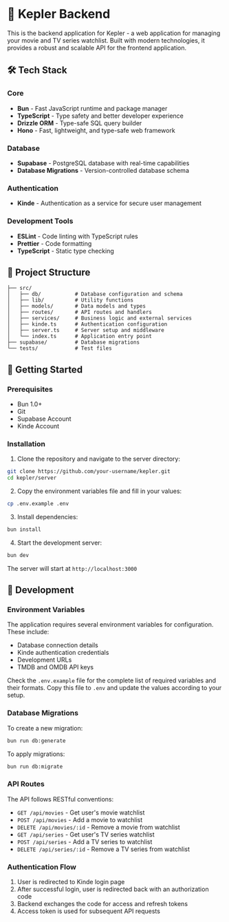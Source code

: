 # 🚀 Kepler Backend

This is the backend application for Kepler - a web application for managing your movie and TV series watchlist. Built with modern technologies, it provides a robust and scalable API for the frontend application.

## 🛠️ Tech Stack

### Core

- **Bun** - Fast JavaScript runtime and package manager
- **TypeScript** - Type safety and better developer experience
- **Drizzle ORM** - Type-safe SQL query builder
- **Hono** - Fast, lightweight, and type-safe web framework

### Database

- **Supabase** - PostgreSQL database with real-time capabilities
- **Database Migrations** - Version-controlled database schema

### Authentication

- **Kinde** - Authentication as a service for secure user management

### Development Tools

- **ESLint** - Code linting with TypeScript rules
- **Prettier** - Code formatting
- **TypeScript** - Static type checking

## 📁 Project Structure

```
├── src/
│   ├── db/           # Database configuration and schema
│   ├── lib/          # Utility functions
│   ├── models/       # Data models and types
│   ├── routes/       # API routes and handlers
│   ├── services/     # Business logic and external services
│   ├── kinde.ts      # Authentication configuration
│   ├── server.ts     # Server setup and middleware
│   └── index.ts      # Application entry point
├── supabase/         # Database migrations
└── tests/            # Test files
```

## 🚀 Getting Started

### Prerequisites

- Bun 1.0+
- Git
- Supabase Account
- Kinde Account

### Installation

1. Clone the repository and navigate to the server directory:

```bash
git clone https://github.com/your-username/kepler.git
cd kepler/server
```

2. Copy the environment variables file and fill in your values:

```bash
cp .env.example .env
```

3. Install dependencies:

```bash
bun install
```

4. Start the development server:

```bash
bun dev
```

The server will start at `http://localhost:3000`

## 🔧 Development

### Environment Variables

The application requires several environment variables for configuration. These include:

- Database connection details
- Kinde authentication credentials
- Development URLs
- TMDB and OMDB API keys

Check the `.env.example` file for the complete list of required variables and their formats. Copy this file to `.env` and update the values according to your setup.

### Database Migrations

To create a new migration:

```bash
bun run db:generate
```

To apply migrations:

```bash
bun run db:migrate
```

### API Routes

The API follows RESTful conventions:

- `GET /api/movies` - Get user's movie watchlist
- `POST /api/movies` - Add a movie to watchlist
- `DELETE /api/movies/:id` - Remove a movie from watchlist
- `GET /api/series` - Get user's TV series watchlist
- `POST /api/series` - Add a TV series to watchlist
- `DELETE /api/series/:id` - Remove a TV series from watchlist

### Authentication Flow

1. User is redirected to Kinde login page
2. After successful login, user is redirected back with an authorization code
3. Backend exchanges the code for access and refresh tokens
4. Access token is used for subsequent API requests
